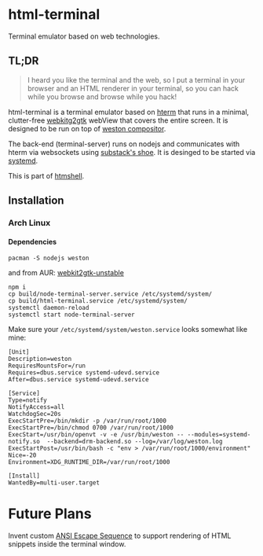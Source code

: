 html-terminal
===
Terminal emulator based on web technologies.


## TL;DR
> I heard you like the terminal and the web, so I put a terminal in your browser and an HTML renderer in your terminal, so you can hack while you browse and browse while you hack!


html-terminal is a terminal emulator based on [hterm][1] that runs in a minimal, clutter-free [webkitg2gtk][2] webView that covers the entire screen. It is designed to be run on top of [weston compositor][3].

The back-end (terminal-server) runs on nodejs and communicates with hterm via websockets using [substack's shoe][4]. It is desinged to be started via [systemd][5].

This is part of [htmshell][6].

## Installation

### Arch Linux

#### Dependencies

```
pacman -S nodejs weston 
```
and from AUR: [webkit2gtk-unstable](https://aur.archlinux.org/packages/webkit2gtk-unstable/)

```
npm i
cp build/node-terminal-server.service /etc/systemd/system/
cp build/html-terminal.service /etc/systemd/system/
systemctl daemon-reload
systemctl start node-terminal-server
```

Make sure your `/etc/systemd/system/weston.service` looks somewhat like mine:

```
[Unit]
Description=weston
RequiresMountsFor=/run
Requires=dbus.service systemd-udevd.service
After=dbus.service systemd-udevd.service

[Service]
Type=notify
NotifyAccess=all
WatchdogSec=20s
ExecStartPre=/bin/mkdir -p /var/run/root/1000
ExecStartPre=/bin/chmod 0700 /var/run/root/1000
ExecStart=/usr/bin/openvt -v -e /usr/bin/weston -- --modules=systemd-notify.so  --backend=drm-backend.so --log=/var/log/weston.log
ExecStartPost=/usr/bin/bash -c "env > /var/run/root/1000/environment"
Nice=-20
Environment=XDG_RUNTIME_DIR=/var/run/root/1000

[Install]
WantedBy=multi-user.target
```

# Future Plans

Invent custom [ANSI Escape Sequence][7] to support rendering of HTML snippets inside the terminal window.

[1]: https://github.com/macton/hterm
[2]: https://directory.fsf.org/wiki/Webkit2gtk
[3]: https://github.com/wayland-project/weston
[4]: https://github.com/substack/shoe
[5]: https://en.wikipedia.org/wiki/Systemd
[6]: https://github.com/regular/htmshell
[7]: https://en.wikipedia.org/wiki/ANSI_escape_code



